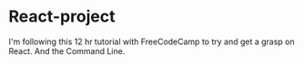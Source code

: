# React-project
I'm following this 12 hr tutorial with FreeCodeCamp to try and get a grasp on React. And the Command Line.

